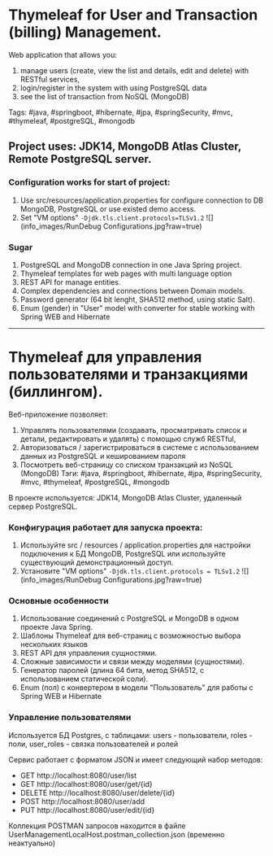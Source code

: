
# Thymeleaf for User and Transaction (billing) Management.

Web application that allows you:
 1. manage users (create, view the list and details, edit and delete) with RESTful services,
 2. login/register in the system with using PostgreSQL data
 3. see the list of transaction from NoSQL (MongoDB)

Tags: #java, #springboot, #hibernate, #jpa, #springSecurity, #mvc, #thymeleaf, #postgreSQL, #mongodb

Project uses: JDK14, MongoDB Atlas Cluster, Remote PostgreSQL server.
---

### Configuration works for start of project:

1. Use src/resources/application.properties for configure connection to DB MongoDB, PostgreSQL or use existed demo access.
2. Set "VM options"  `-Djdk.tls.client.protocols=TLSv1.2`
![](info_images/RunDebug Configurations.jpg?raw=true)

### Sugar 

1. PostgreSQL and MongoDB connection in one Java Spring project.
2. Thymeleaf templates for web pages with multi language option
3. REST API for manage entities.
4. Complex dependencies and connections between Domain models.
5. Password generator (64 bit lenght, SHA512 method, using static Salt).
6. Enum (gender) in "User" model with converter for stable working with Spring WEB and Hibernate

---
# Thymeleaf для управления пользователями и транзакциями (биллингом).

Веб-приложение позволяет:
 1. Управлять пользователями (создавать, просматривать список и детали, редактировать и удалять) с помощью служб RESTful,
 2. Авторизоваться / зарегистрироваться в системе с использованием данных из PostgreSQL и кешированием пароля
 3. Посмотреть веб-страницу со списком транзакций из NoSQL (MongoDB)
Тэги: #java, #springboot, #hibernate, #jpa, #springSecurity, #mvc, #thymeleaf, #postgreSQL, #mongodb

В проекте используется: JDK14, MongoDB Atlas Cluster, удаленный сервер PostgreSQL.


### Конфигурация работает для запуска проекта:

1. Используйте src / resources / application.properties для настройки подключения к БД MongoDB, PostgreSQL или используйте существующий демонстрационный доступ.
2. Установите "VM options" `-Djdk.tls.client.protocols = TLSv1.2`
![](info_images/RunDebug Configurations.jpg?raw=true)

### Основные особенности

1. Использование соединений с PostgreSQL и MongoDB в одном проекте Java Spring.
2. Шаблоны Thymeleaf для веб-страниц с возможностью выбора нескольких языков
3. REST API для управления сущностями.
4. Сложные зависимости и связи между моделями (сущностями).
5. Генератор паролей (длина 64 бита, метод SHA512, с использованием статической соли).
6. Enum (пол) с конвертером в модели "Пользователь" для работы с Spring WEB и Hibernate

### Управление пользователями
Используется БД Postgres, с таблицами:
users - пользователи, 
roles - поли, 
user_roles - связка пользователей и ролей

Сервис работает с форматом JSON и имеет следующий набор методов:
 - GET http://localhost:8080/user/list
 - GET http://localhost:8080/user/get/{id}
 - DELETE http://localhost:8080/user/delete/{id}
 - POST http://localhost:8080/user/add
 - PUT http://localhost:8080/user/edit/{id}
 
 Коллекция POSTMAN запросов находится в файле UserManagementLocalHost.postman_collection.json (временно неактуально)
